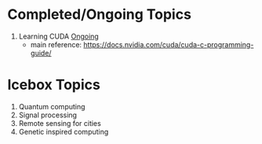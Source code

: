 # Completed/Ongoing Topics

1. Learning CUDA [Ongoing]()
   - main reference: https://docs.nvidia.com/cuda/cuda-c-programming-guide/

# Icebox Topics

1. Quantum computing
1. Signal processing
1. Remote sensing for cities
1. Genetic inspired computing
